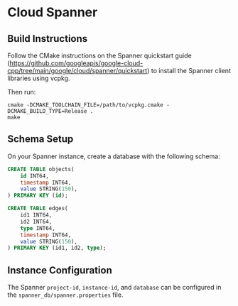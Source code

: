 # Cloud Spanner

## Build Instructions

Follow the CMake instructions on the Spanner quickstart guide (https://github.com/googleapis/google-cloud-cpp/tree/main/google/cloud/spanner/quickstart) to install the Spanner client libraries using vcpkg.

Then run: 

```shell
cmake -DCMAKE_TOOLCHAIN_FILE=/path/to/vcpkg.cmake -DCMAKE_BUILD_TYPE=Release .
make
``` 

## Schema Setup

On your Spanner instance, create a database with the following schema:

```sql
CREATE TABLE objects(
    id INT64,
    timestamp INT64,
    value STRING(150),
) PRIMARY KEY (id);

CREATE TABLE edges(
    id1 INT64,
    id2 INT64,
    type INT64,
    timestamp INT64,
    value STRING(150),
) PRIMARY KEY (id1, id2, type);
```

## Instance Configuration

The Spanner `project-id`, `instance-id`, and `database` can be configured in the `spanner_db/spanner.properties` file.
